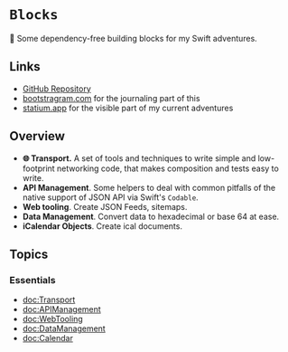 # ``Blocks``

🧱 Some dependency-free building blocks for my Swift adventures.

## Links

- [GitHub Repository](https://github.com/dirtyhenry/swift-blocks)
- [bootstragram.com](https://bootstragram.com) for the journaling part of this
- [statium.app](https://statium.app) for the visible part of my current
  adventures

## Overview

- **🌐 Transport.** A set of tools and techniques to write simple and low-footprint networking code, that makes  composition and tests easy to write.
- **API Management**. Some helpers to deal with common pitfalls of the native
  support of JSON API via Swift's `Codable`.
- **Web tooling**. Create JSON Feeds, sitemaps.
- **Data Management**. Convert data to hexadecimal or base 64 at ease.
- **iCalendar Objects**. Create ical documents.

## Topics

### Essentials

- <doc:Transport>
- <doc:APIManagement>
- <doc:WebTooling>
- <doc:DataManagement>
- <doc:Calendar>
